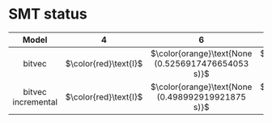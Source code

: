 # SMT status
| $\text{Model}$ | $4$ | $6$ | $8$ | $10$ | $12$ | $14$ | $16$ | $18$ | $20$ |
|:-:| :---:|:---:|:---:|:---:|:---:|:---:|:---:|:---:|:---:|
$\text{bitvec}$ | $\color{red}\text{I}$ | $\color{orange}\text{None (0.5256917476654053 s)}$ | $\color{orange}\text{None (2.955731153488159 s)}$ | $\color{orange}\text{None (110.3217306137085 s)}$ | 
$\text{bitvec incremental}$ | $\color{red}\text{I}$ | $\color{orange}\text{None (0.498992919921875 s)}$ | $\color{orange}\text{None (5.417744874954224 s)}$ | $\color{orange}\text{None (445.56009435653687 s)}$ | 
